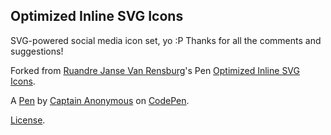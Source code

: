 ## Optimized Inline SVG Icons

SVG-powered social media icon set, yo :P
Thanks for all the comments and suggestions!

Forked from [Ruandre Janse Van Rensburg](http://codepen.io/ruandre/)'s Pen [Optimized Inline SVG Icons](http://codepen.io/ruandre/pen/howFi/).

A [Pen](http://codepen.io/anon/pen/KVZNGp) by [Captain Anonymous](http://codepen.io/anon) on [CodePen](http://codepen.io/).

[License](http://codepen.io/anon/pen/KVZNGp/license).
